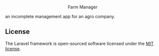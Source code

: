 <p align="center">Farm Manager</p>
an incomplete management app for an agro company.


## License

The Laravel framework is open-sourced software licensed under the [MIT license](https://opensource.org/licenses/MIT).
